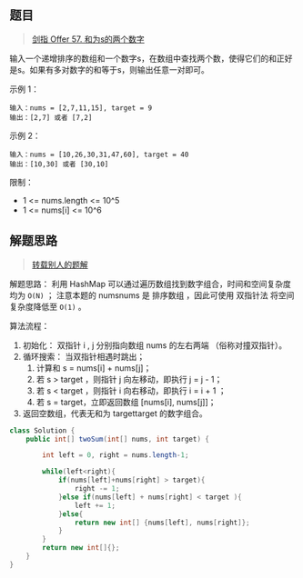 ## 题目

> [剑指 Offer 57. 和为s的两个数字](https://leetcode-cn.com/problems/he-wei-sde-liang-ge-shu-zi-lcof/)

输入一个递增排序的数组和一个数字s，在数组中查找两个数，使得它们的和正好是s。如果有多对数字的和等于s，则输出任意一对即可。

 

示例 1：

```text
输入：nums = [2,7,11,15], target = 9
输出：[2,7] 或者 [7,2]
```


示例 2：

```text
输入：nums = [10,26,30,31,47,60], target = 40
输出：[10,30] 或者 [30,10]
```


限制：

* 1 <= nums.length <= 10^5
* 1 <= nums[i] <= 10^6



## 解题思路

> [转载别人的题解](https://leetcode-cn.com/problems/he-wei-sde-liang-ge-shu-zi-lcof/solution/mian-shi-ti-57-he-wei-s-de-liang-ge-shu-zi-shuang-/)

解题思路：
利用 HashMap 可以通过遍历数组找到数字组合，时间和空间复杂度均为 `O(N)` ；
注意本题的 numsnums 是 排序数组 ，因此可使用 双指针法 将空间复杂度降低至 `O(1)` 。

算法流程：

1. 初始化： 双指针 i , j 分别指向数组 nums 的左右两端 （俗称对撞双指针）。
2. 循环搜索： 当双指针相遇时跳出；
   1. 计算和 s = nums[i] + nums[j]；
   2. 若 s > target ，则指针 j 向左移动，即执行 j = j - 1；
   3. 若 s < target ，则指针 i 向右移动，即执行 i = i + 1 ；
   4. 若 s = target，立即返回数组 [nums[i], nums[j]]；
3. 返回空数组，代表无和为 targettarget 的数字组合。

```java
class Solution {
    public int[] twoSum(int[] nums, int target) {

        int left = 0, right = nums.length-1;

        while(left<right){
            if(nums[left]+nums[right] > target){
                right -= 1;
            }else if(nums[left] + nums[right] < target ){
                left += 1;
            }else{
                return new int[] {nums[left], nums[right]}; 
            }
        }
        return new int[]{};
    }
}
```

